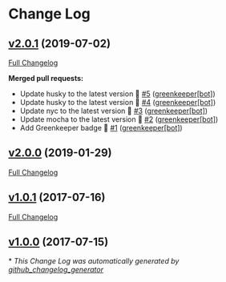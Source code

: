 # Change Log

## [v2.0.1](https://github.com/honzahommer/request-favicon/tree/v2.0.1) (2019-07-02)
[Full Changelog](https://github.com/honzahommer/request-favicon/compare/v2.0.0...v2.0.1)

**Merged pull requests:**

- Update husky to the latest version 🚀 [\#5](https://github.com/honzahommer/request-favicon/pull/5) ([greenkeeper[bot]](https://github.com/apps/greenkeeper))
- Update husky to the latest version 🚀 [\#4](https://github.com/honzahommer/request-favicon/pull/4) ([greenkeeper[bot]](https://github.com/apps/greenkeeper))
- Update nyc to the latest version 🚀 [\#3](https://github.com/honzahommer/request-favicon/pull/3) ([greenkeeper[bot]](https://github.com/apps/greenkeeper))
- Update mocha to the latest version 🚀 [\#2](https://github.com/honzahommer/request-favicon/pull/2) ([greenkeeper[bot]](https://github.com/apps/greenkeeper))
- Add Greenkeeper badge 🌴 [\#1](https://github.com/honzahommer/request-favicon/pull/1) ([greenkeeper[bot]](https://github.com/apps/greenkeeper))

## [v2.0.0](https://github.com/honzahommer/request-favicon/tree/v2.0.0) (2019-01-29)
[Full Changelog](https://github.com/honzahommer/request-favicon/compare/v1.0.1...v2.0.0)

## [v1.0.1](https://github.com/honzahommer/request-favicon/tree/v1.0.1) (2017-07-16)
[Full Changelog](https://github.com/honzahommer/request-favicon/compare/v1.0.0...v1.0.1)

## [v1.0.0](https://github.com/honzahommer/request-favicon/tree/v1.0.0) (2017-07-15)


\* *This Change Log was automatically generated by [github_changelog_generator](https://github.com/skywinder/Github-Changelog-Generator)*
